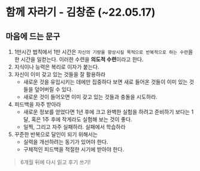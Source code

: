 # 함께 자라기 - 김창준 (~22.05.17)



## 마음에 드는 문구

1.  1만시간 법칙에서 1만 시간은 `자신의 기량을 향상시킬 목적으로 반복적으로 하는 수련`을 한 시간을 일컫는다. 이러한 수련을 **의도적 수련**이라고 한다.
2.  지식이나 능력은 복리로 이자가 붙는다.
3.  자신이 이미 갖고 있는 것들을 잘 활용하라
    - 새로운 것을 유입시키는 데에만 집중하다 보면 새로 들어온 것들이 이미 있는 것들을 덮어버릴 수 있다.
    - 새로운 것이 들어오면 이미 갖고 있는 것들과 충돌을 시도하라.
4.  피드백을 자주 받아라
    - 새로운 정보를 얻었다면 1년 후에 크고 완벽한 실험을 하려고 준비하기 보다는 1달, 혹은 1주 후에 작게라도 실험해 보는 것이 좋다.
    - 일찍, 그리고 자주 실패하라. 실패에서 학습하라
5.  꾸준한 반복으로 달인이 되기 위해서는
    - 실력을 개선하려는 동기가 있어야 한다.
    - 구체적인 피드백을 적절한 시기에 받아야 한다.



> 6개월 뒤에 다시 읽고 후기 쓰기!

